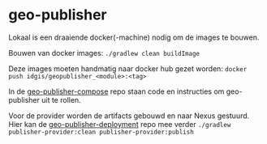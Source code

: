 geo-publisher
=============

Lokaal is een draaiende docker(-machine) nodig om de images te bouwen.

Bouwen van docker images:
``./gradlew clean buildImage``

Deze images moeten handmatig naar docker hub gezet worden:
``docker push idgis/geopublisher_<module>:<tag>``

In de [geo-publisher-compose](https://github.com/IDgis/geo-publisher-compose) repo staan code en instructies om geo-publisher uit te rollen.
  
Voor de provider worden de artifacts gebouwd en naar Nexus gestuurd. 
Hier kan de [geo-publisher-deployment](https://github.com/IDgis/geo-publisher-deployment) repo mee verder
``./gradlew publisher-provider:clean publisher-provider:publish``
